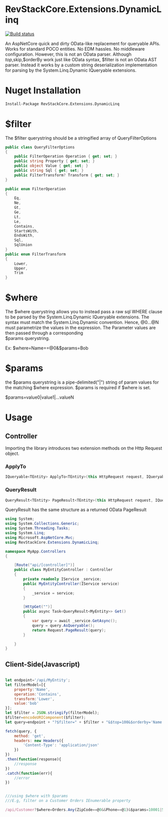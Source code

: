# RevStackCore.Extensions.DynamicLinq

[![Build status](https://ci.appveyor.com/api/projects/status/o5d37k2mty0as2vf?svg=true)](https://ci.appveyor.com/project/tachyon1337/extensions-dynamiclinq)

An AspNetCore quick and dirty OData-like replacement for queryable APIs. Works for standard POCO entities. No EDM hassles. No middleware configuration.
However, this is not an OData parser. Although $top,$skip,$orderBy work just like OData syntax, $filter is not an OData AST parser. Instead it works by a custom string deserialization implementation for parsing by the System.Linq.Dynamic IQueryable extensions.

# Nuget Installation

``` bash
Install-Package RevStackCore.Extensions.DynamicLinq

```

# $filter

The $filter querystring should be a stringified array of QueryFilterOptions

```cs
public class QueryFilterOptions
{
    public FilterOperation Operation { get; set; }
    public string Property { get; set; }
    public object Value { get; set; }
    public string Sql { get; set; }
    public FilterTransform? Transform { get; set; }
}

public enum FilterOperation
{
    Eq,
    Ne,
    Gt,
    Ge,
    Lt,
    Le,
    Contains,
    StartsWith,
    EndsWith,
    Sql,
    SqlUnion
}
public enum FilterTransform
{
    Lower,
    Upper,
    Trim
}
```

# $where

The $where querystring allows you to instead pass a raw sql WHERE clause to be parsed by the System.Linq.Dynamic IQueryable extensions. The syntax must match the System.Linq.Dynamic convention. Hence, @0...@N must parametrize the values in the expression. The Parameter values are then passed through a corresponding  
$params querystring. 

Ex: $where=Name==@0&$params=Bob 

# $params

the $params querystring is a pipe-delimited("|") string of param values for the matching $where expression. $params is required if $where is set.

$params=value0|value1|...valueN

# Usage


## Controller

Importing the library introduces two extension methods on the Http Request object.

### ApplyTo

```cs
IQueryable<TEntity> ApplyTo<TEntity>(this HttpRequest request, IQueryable<TEntity> query)

```

### QueryResult

```cs
QueryResult<TEntity> PageResult<TEntity>(this HttpRequest request, IQueryable<TEntity> query)

```

QueryResult<T> has the same structure as a returned OData PageResult

```cs
using System;
using System.Collections.Generic;
using System.Threading.Tasks;
using System.Linq;
using Microsoft.AspNetCore.Mvc;
using RevStackCore.Extensions.DynamicLinq;

namespace MyApp.Controllers
{

    [Route("api/[controller]")]
    public class MyEntityController : Controller
    {
        private readonly IService _service;
        public MyEntityController(IService service)
        {
            _service = service;
        }

        [HttpGet("")]
        public async Task<QueryResult<MyEntity>> Get()
        {
            var query = await _service.GetAsync();
            query = query.AsQueryable();
            return Request.PageResult(query);
        }

    }
}

```

## Client-Side(Javascript)


```js

let endpoint='/api/MyEntity';
let filterModel=[{
    property:'Name',
    operation:'Contains',
    transform:'Lower',
    value:'bob'
}];
let $filter = JSON.stringify(filterModel);
$filter=encodeURIComponent($filter);
let query=endpoint + "?$filter=" + $filter + "&$top=100&$orderby='Name'";

fetch(query, {
    method: 'get',
    headers: new Headers({
        'Content-Type': 'application/json'
    })
})
.then(function(response){
    //response
})
.catch(function(err){
    //error
})


///using $where with $params
///E.g, filter on a Customer Orders IEnumerable property

/api/Customer?$where=Orders.Any(ZipCode==@0&&Phone==@1)&$params=10001|5555555555



```




